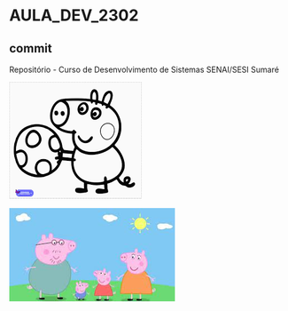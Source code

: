 # AULA_DEV_2302
## commit
Repositório - Curso de Desenvolvimento de Sistemas SENAI/SESI Sumaré

![This is an image](imagem.png)

![This is an image](IMG/peppa.jfif)
